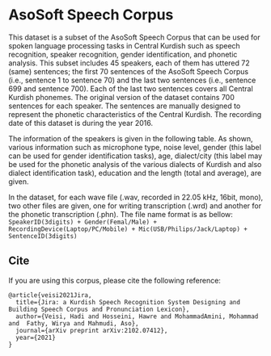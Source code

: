 # AsoSoft Speech Corpus
This dataset is a subset of the AsoSoft Speech Corpus that can be used for spoken language processing tasks in Central Kurdish such as speech recognition, speaker recognition, gender identification, and phonetic analysis. This subset includes 45 speakers, each of them has uttered 72 (same) sentences; the first 70 sentences of the AsoSoft Speech Corpus (i.e., sentence 1 to sentence 70) and the last two sentences (i.e., sentence 699 and sentence 700). Each of the last two sentences covers all Central Kurdish phonemes. The original version of the dataset contains 700 sentences for each speaker. The sentences are manually designed to represent the phonetic characteristics of the Central Kurdish. The recording date of this dataset is during the year 2016. 

The information of the speakers is given in the following table. As shown, various information such as microphone type, noise level, gender (this label can be used for gender identification tasks), age, dialect/city (this label may be used for the phonetic analysis of the various dialects of Kurdish and also dialect identification task), education and the length (total and average), are given. 

In the dataset, for each wave file (.wav, recorded in 22.05 kHz, 16bit, mono), two other files are given, one for writing transcription (.wrd) and another for the phonetic transcription (.phn). The file name format is as bellow:  
`SpeakerID(3digits) + Gender(Femal/Male) + RecordingDevice(Laptop/PC/Mobile) + Mic(USB/Philips/Jack/Laptop) + SentenceID(3digits)`

##  Cite
If you are using this corpus, please cite the following reference:
~~~
@article{veisi2021Jira,
  title={Jira: a Kurdish Speech Recognition System Designing and Building Speech Corpus and Pronunciation Lexicon},
  author={Veisi, Hadi and Hosseini, Hawre and MohammadAmini, Mohammad and  Fathy, Wirya and Mahmudi, Aso},
  journal={arXiv preprint arXiv:2102.07412},
  year={2021}
}
~~~
